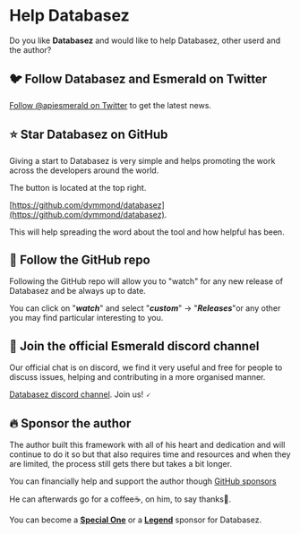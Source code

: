 # Help Databasez

Do you like **Databasez** and would like to help Databasez, other userd and the author?

## 🐦 Follow Databasez and Esmerald on Twitter

[Follow @apiesmerald on Twitter](https://twitter.com/apiesmerald) to get the latest news.

## ⭐ Star **Databasez** on GitHub

Giving a start to Databasez is very simple and helps promoting the work across the developers around the world.

The button is located at the top right.

[https://github.com/dymmond/databasez](https://github.com/dymmond/databasez).

This will help spreading the word about the tool and how helpful has been.

## 👀 Follow the GitHub repo

Following the GitHub repo will allow you to "watch" for any new release of Databasez and be always up to date.

You can click on "***watch***" and select "***custom***" -> "***Releases***"or any other you may find particular
interesting to you.

## 💬 Join the official Esmerald discord channel

Our official chat is on discord, we find it very useful and free for people to discuss issues, helping and contributing
in a more organised manner.

<a href="https://discord.gg/eMrM9sWWvu" target="_blank">Databasez discord channel</a>. Join us! 🗸

## 🔥 Sponsor the author

The author built this framework with all of his heart and dedication and will continue to do it so but that also
requires time and resources and when they are limited, the process still gets there but takes a bit longer.

You can financially help and support the author though [GitHub sponsors](https://github.com/sponsors/tarsil)

He can afterwards go for a coffee☕, on him, to say thanks🙏.

You can become a [**Special One**](https://github.com/sponsors/tarsil/sponsorships?sponsor=tarsil&tier_id=230059&preview=false)
or a [**Legend**](https://github.com/sponsors/tarsil/sponsorships?sponsor=tarsil&tier_id=230042&preview=false)
sponsor for Databasez.
